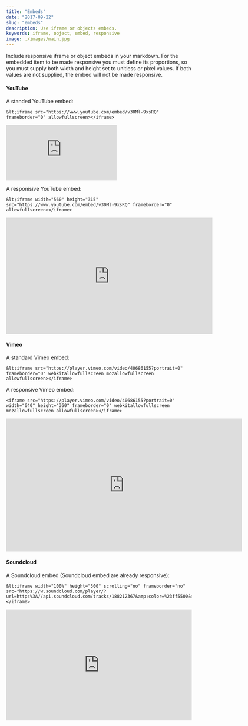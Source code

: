 ```yaml
---
title: "Embeds"
date: "2017-09-22"
slug: "embeds"
description: Use iframe or objects embeds.
keywords: iframe, object, embed, responsive
image: ./images/main.jpg
---
```


Include responsive iframe or object embeds in your markdown. For the embedded
item to be made responsive you must define its proportions, so you must supply
both width and height set to unitless or pixel values. If both values are not
supplied, the embed will not be made responsive.

#### YouTube

A standed YouTube embed:

```
&lt;iframe src="https://www.youtube.com/embed/v30Ml-9xsRQ" frameborder="0" allowfullscreen></iframe>
```

<iframe src="https://www.youtube.com/embed/v30Ml-9xsRQ" frameborder="0"
allowfullscreen></iframe>

A responisive YouTube embed:

```
&lt;iframe width="560" height="315" src="https://www.youtube.com/embed/v30Ml-9xsRQ" frameborder="0" allowfullscreen></iframe>
```

<iframe width="560" height="315" src="https://www.youtube.com/embed/v30Ml-9xsRQ" frameborder="0" allowfullscreen></iframe>

#### Vimeo

A standard Vimeo embed:

```
&lt;iframe src="https://player.vimeo.com/video/40686155?portrait=0" frameborder="0" webkitallowfullscreen mozallowfullscreen allowfullscreen></iframe>
```

A responsive Vimeo embed:

```
<iframe src="https://player.vimeo.com/video/40686155?portrait=0" width="640" height="360" frameborder="0" webkitallowfullscreen mozallowfullscreen allowfullscreen></iframe>
```

<iframe src="https://player.vimeo.com/video/40686155?portrait=0" width="640" height="360" frameborder="0" webkitallowfullscreen mozallowfullscreen allowfullscreen></iframe>

#### Soundcloud

A Soundcloud embed (Soundcloud embed are already responsive):

```
&lt;iframe width="100%" height="300" scrolling="no" frameborder="no" src="https://w.soundcloud.com/player/?url=https%3A//api.soundcloud.com/tracks/188212367&amp;color=%23ff5500&amp;auto_play=false&amp;hide_related=false&amp;show_comments=true&amp;show_user=true&amp;show_reposts=false&amp;show_teaser=true&amp;visual=true"></iframe>
```

<iframe width="100%" height="300" scrolling="no" frameborder="no" src="https://w.soundcloud.com/player/?url=https%3A//api.soundcloud.com/tracks/188212367&amp;color=%23ff5500&amp;auto_play=false&amp;hide_related=false&amp;show_comments=true&amp;show_user=true&amp;show_reposts=false&amp;show_teaser=true&amp;visual=true"></iframe>
